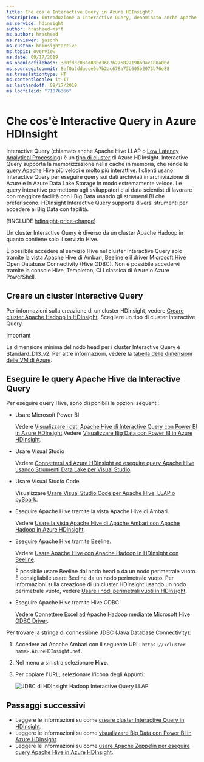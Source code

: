 ```yaml
---
title: Che cos'è Interactive Query in Azure HDInsight?
description: Introduzione a Interactive Query, denominato anche Apache Hive LLAP, in Azure HDInsight
ms.service: hdinsight
author: hrasheed-msft
ms.author: hrasheed
ms.reviewer: jasonh
ms.custom: hdinsightactive
ms.topic: overview
ms.date: 09/17/2019
ms.openlocfilehash: 3e0fddc03ad880d36876276827198b0ac180a00d
ms.sourcegitcommit: 8ef0a2ddaece5e7b2ac678a73b605b2073b76e88
ms.translationtype: HT
ms.contentlocale: it-IT
ms.lasthandoff: 09/17/2019
ms.locfileid: "71076366"
---
```

# <a name="what-is-interactive-query-in-azure-hdinsight"></a>Che cos'è Interactive Query in Azure HDInsight

Interactive Query (chiamato anche Apache Hive LLAP o [Low Latency Analytical Processing](https://cwiki.apache.org/confluence/display/Hive/LLAP)) è un [tipo di cluster](../hdinsight-hadoop-provision-linux-clusters.md#cluster-types) di Azure HDInsight. Interactive Query supporta la memorizzazione nella cache in memoria, che rende le query Apache Hive più veloci e molto più interattive. I clienti usano Interactive Query per eseguire query sui dati archiviati in archiviazione di Azure e in Azure Data Lake Storage in modo estremamente veloce. Le query interattive permettono agli sviluppatori e ai data scientist di lavorare con maggiore facilità con i Big Data usando gli strumenti BI che preferiscono. HDInsight Interactive Query supporta diversi strumenti per accedere ai Big Data con facilità.

[!INCLUDE [hdinsight-price-change](../../../includes/hdinsight-enhancements.md)]

Un cluster Interactive Query è diverso da un cluster Apache Hadoop in quanto contiene solo il servizio Hive.

È possibile accedere al servizio Hive nel cluster Interactive Query solo tramite la vista Apache Hive di Ambari, Beeline e il driver Microsoft Hive Open Database Connectivity (Hive ODBC). Non è possibile accedervi tramite la console Hive, Templeton, CLI classica di Azure o Azure PowerShell.

## <a name="create-an-interactive-query-cluster"></a>Creare un cluster Interactive Query

Per informazioni sulla creazione di un cluster HDInsight, vedere [Creare cluster Apache Hadoop in HDInsight](../hdinsight-hadoop-provision-linux-clusters.md). Scegliere un tipo di cluster Interactive Query.

> [!IMPORTANT]
> La dimensione minima del nodo head per i cluster Interactive Query è Standard_D13_v2. Per altre informazioni, vedere la [tabella delle dimensioni delle VM di Azure](../../cloud-services/cloud-services-sizes-specs.md#dv2-series).

## <a name="execute-apache-hive-queries-from-interactive-query"></a>Eseguire le query Apache Hive da Interactive Query

Per eseguire query Hive, sono disponibili le opzioni seguenti:

* Usare Microsoft Power BI

    Vedere [Visualizzare i dati Apache Hive di Interactive Query con Power BI in Azure HDInsight](./apache-hadoop-connect-hive-power-bi-directquery.md) Vedere [Visualizzare Big Data con Power BI in Azure HDInsight](../hadoop/apache-hadoop-connect-hive-power-bi.md).

* Usare Visual Studio

    Vedere [Connettersi ad Azure HDInsight ed eseguire query Apache Hive usando Strumenti Data Lake per Visual Studio](../hadoop/apache-hadoop-visual-studio-tools-get-started.md#run-interactive-apache-hive-queries).

* Usare Visual Studio Code

    Visualizzare [Usare Visual Studio Code per Apache Hive, LLAP o pySpark](../hdinsight-for-vscode.md).
* Eseguire Apache Hive tramite la vista Apache Hive di Ambari.
  
    Vedere [Usare la vista Apache Hive di Apache Ambari con Apache Hadoop in Azure HDInsight](../hadoop/apache-hadoop-use-hive-ambari-view.md).

* Eseguire Apache Hive tramite Beeline.
  
    Vedere [Usare Apache Hive con Apache Hadoop in HDInsight con Beeline](../hadoop/apache-hadoop-use-hive-beeline.md).
  
    È possibile usare Beeline dal nodo head o da un nodo perimetrale vuoto. È consigliabile usare Beeline da un nodo perimetrale vuoto. Per informazioni sulla creazione di un cluster HDInsight usando un nodo perimetrale vuoto, vedere [Usare i nodi perimetrali vuoti in HDInsight](../hdinsight-apps-use-edge-node.md).
* Eseguire Apache Hive tramite Hive ODBC.
  
    Vedere [Connettere Excel ad Apache Hadoop mediante Microsoft Hive ODBC Driver](../hadoop/apache-hadoop-connect-excel-hive-odbc-driver.md).

Per trovare la stringa di connessione JDBC (Java Database Connectivity):

1. Accedere ad Apache Ambari con il seguente URL: `https://<cluster name>.AzureHDInsight.net`.
2. Nel menu a sinistra selezionare **Hive**.
3. Per copiare l'URL, selezionare l'icona degli Appunti:

   ![JDBC di HDInsight Hadoop Interactive Query LLAP](./media/apache-interactive-query-get-started/hdinsight-hadoop-use-interactive-hive-jdbc.png)

## <a name="next-steps"></a>Passaggi successivi

* Leggere le informazioni su come [creare cluster Interactive Query in HDInsight](../hdinsight-hadoop-provision-linux-clusters.md).
* Leggere le informazioni su come [visualizzare Big Data con Power BI in Azure HDInsight](../hadoop/apache-hadoop-connect-hive-power-bi.md).
* Leggere le informazioni su come [usare Apache Zeppelin per eseguire query Apache Hive in Azure HDInsight](../interactive-query/hdinsight-connect-hive-zeppelin.md).

